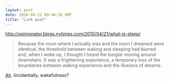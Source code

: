 ```yaml
---
layout: post
date: 2010-04-22 09:44:30 GMT
title: "Link post"
---
```

<http://opinionator.blogs.nytimes.com/2010/04/21/what-is-sleep/>

> Because the room where I actually was and the room I dreamed were identical, the threshold between waking and sleeping had blurred and, when I woke up, I thought I heard the burglar moving around downstairs. It was a frightening experience, a temporary loss of the boundaries between waking experience and the illusions of dreams. 

[Ah](http://dilbert.com/strips/comic/2010-04-17/).  Incidentally, wakefulness?